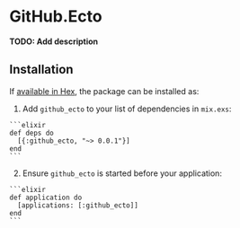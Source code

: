 # GitHub.Ecto

**TODO: Add description**

## Installation

If [available in Hex](https://hex.pm/docs/publish), the package can be installed as:

  1. Add `github_ecto` to your list of dependencies in `mix.exs`:

    ```elixir
    def deps do
      [{:github_ecto, "~> 0.0.1"}]
    end
    ```

  2. Ensure `github_ecto` is started before your application:

    ```elixir
    def application do
      [applications: [:github_ecto]]
    end
    ```

